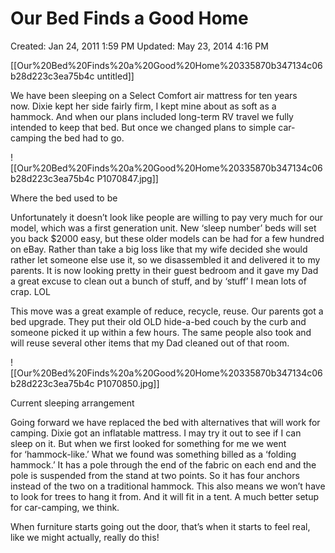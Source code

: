 # Our Bed Finds a Good Home

Created: Jan 24, 2011 1:59 PM
Updated: May 23, 2014 4:16 PM

[[Our%20Bed%20Finds%20a%20Good%20Home%20335870b347134c06b28d223c3ea75b4c untitled]]

We have been sleeping on a Select Comfort air mattress for ten years now. Dixie kept her side fairly firm, I kept mine about as soft as a hammock. And when our plans included long-term RV travel we fully intended to keep that bed. But once we changed plans to simple car-camping the bed had to go.

![[Our%20Bed%20Finds%20a%20Good%20Home%20335870b347134c06b28d223c3ea75b4c P1070847.jpg]]

Where the bed used to be

Unfortunately it doesn’t look like people are willing to pay very much for our model, which was a first generation unit. New ‘sleep number’ beds will set you back $2000 easy, but these older models can be had for a few hundred on eBay. Rather than take a big loss like that my wife decided she would rather let someone else use it, so we disassembled it and delivered it to my parents. It is now looking pretty in their guest bedroom and it gave my Dad a great excuse to clean out a bunch of stuff, and by ‘stuff’ I mean lots of crap. LOL

This move was a great example of reduce, recycle, reuse. Our parents got a bed upgrade. They put their old OLD hide-a-bed couch by the curb and someone picked it up within a few hours. The same people also took and will reuse several other items that my Dad cleaned out of that room.

![[Our%20Bed%20Finds%20a%20Good%20Home%20335870b347134c06b28d223c3ea75b4c P1070850.jpg]]

Current sleeping arrangement

Going forward we have replaced the bed with alternatives that will work for camping. Dixie got an inflatable mattress. I may try it out to see if I can sleep on it. But when we first looked for something for me we went for ‘hammock-like.’ What we found was something billed as a ‘folding hammock.’ It has a pole through the end of the fabric on each end and the pole is suspended from the stand at two points. So it has four anchors instead of the two on a traditional hammock. This also means we won’t have to look for trees to hang it from. And it will fit in a tent. A much better setup for car-camping, we think.

When furniture starts going out the door, that’s when it starts to feel real, like we might actually, really do this!
